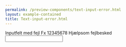 ```yaml
--- 
permalink: /preview-components/text-input-error.html
layout: example-contained 
title: Text-input-error.html
---
```

<div class="form-group form-error">
    <label class="form-label " for="form-error" id="form-label-form-error">
        Inputfelt med fejl
    </label>
    <span class="form-hint" id="input-hint-message-form-error">
        Fx 12345678
    </span>
    <span class="form-error-message" id="form-error-message-form-error"
        role="alert">
        Hjælpsom fejlbesked
    </span>
    <input class="form-input   " required id="form-error" value=""
        name="form-error" type="text" aria-invalid="true"
        aria-describedby="form-error-message-form-error"
        aria-labelledby="form-label-form-error input-hint-message-form-error">
</div>